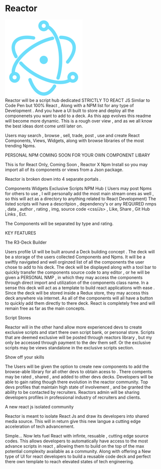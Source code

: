 <h1>Reactor</h1>
<img src="./logo.jpg"/>

<br />
Reactor will be a script hub dedicated STRICTLY TO REACT JS Simliar to Code Pen but 100% React , Along with a NPM list for any type of Development . And you have a UI built to store and deploy all the componenets you want to add to a deck. As this app evolves this readme will become more dynamic. This is a rough over view , and as we all know the best ideas dont come until later on.

Users may search , browse , sell, trade, post , use and create React Components, Views, Widgets, along with browse libraries of the most trending Npms.

PERSONAL NPM COMING SOON FOR YOUR OWN COMPONENT LIBARY

This is for React Only, Coming Soon , Reactor X Npm Install so you may import all of its components or views from a Json package.

Reactor is broken down into 4 separate portals .

Components
Widgets
Exclusive Scripts
NPM Hub ( Users may post Npms for others to use , I will personally add the most main stream ones as well , so this will act as a directory to anything related to React Development)
The listed scripts will have a descritpion , dependency's  or any REQUIRED nmps , data , author , rating , img, source code <css/Js> , Like, Share , Git Hub Links , Ect.

The Components will be separated by type and rating.

KEY FEATURES

The R3-Deck Builder

Users profile UI will be built around a Deck building concept . The deck will be a storage of the users collected Components and Npms. It will be a swiftly navigated and well orginzed list of all the components the user chose to add to his deck. The deck will be displayed along with a tool bar to quickly transfer the components source code to any editor , or he will be given a PERSONAL NMP , in which they may access the components through direct import and utilization of the components class name. In a sense this deck will act as a template to build react applications with ease . Since the deck will be stored inside a Redux store, they may access this deck anywhere via internet. As all of the components will all have a button to quickly add them directly to there deck. React is completely free and will remain free as far as the main concepts.

Script Stores

Reactor will in the other hand allow more experienced devs to create exclusive scripts and start there own script bank, or personal store. Scripts that are deemed exclusive will be posted through reactors library , but my only be accessed through payment to the dev them self. Or the exclusive scripts may be views standalone in the exclusive scripts section.

Show off your skills

The Users will be given the option to create new components to add the browse-able library for all other devs to obtain acess to . There compents may be rated , shared , and added to other devs decks. Developers will be able to gain rating though there evolution in the reactor community. Top devs profiles that maintain high state of involvement  , and be granted the ability to be contacted by recruiters. Reactors admin will be sharing developers profiles in professional industry of recruiters and clients.

A new react js isolated community

Reactor is meant to isolate React Js and draw its developers into shared media source. This will in return give this new langue a cutting edge acceleration of tech advancement.

Simple... Now lets fuel React with infinte, resuable , cutting edge source codes. This allows developers to automatically have access to the most advance scripts in react , allowing them to build on the top of the max potential complexity available as a community. Along with offering a New type of UI for react developers to build a reusable code deck and perfect there own template to reach elevated states of tech engineering.
